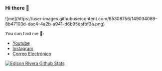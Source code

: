 ### Hi there 👋
<div aling=center>
  ![me](https://user-images.githubusercontent.com/85308756/149034089-8b47103d-dac4-4a2b-a941-d6b95eafbf3a.png)
</div>


You can find me 🌱:
- [Youtube](https://www.youtube.com/watch?v=O4g71xhm-3U&list=RDO4g71xhm-3U&start_radio=1)
- [Instagram](https://www.instagram.com/edisonrivera02/)
- [Correo Electrónico](edison.rivera@epn.edu.ec)

[![Edison Rivera Github Stats](https://github-readme-stats.vercel.app/api?username=EdisonRivera)](https://github.com/anuraghazra/github-readme-stats)

<!--
**EdisonRivera/EdisonRivera** is a ✨ _special_ ✨ repository because its `README.md` (this file) appears on your GitHub profile.

Here are some ideas to get you started:

- 🔭 I’m currently working on ...
- 🌱 I’m currently learning ...
- 👯 I’m looking to collaborate on ...
- 🤔 I’m looking for help with ...
- 💬 Ask me about ...
- 📫 How to reach me: ...
- 😄 Pronouns: ...
- ⚡ Fun fact: ...
-->
